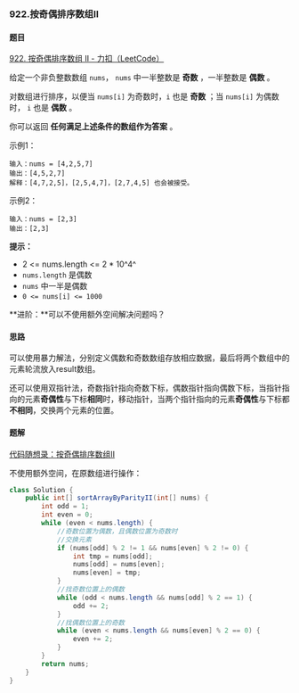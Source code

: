 ### 922.按奇偶排序数组Ⅱ

#### 题目

[922. 按奇偶排序数组 II - 力扣（LeetCode）](https://leetcode.cn/problems/sort-array-by-parity-ii/)

给定一个非负整数数组 `nums`， `nums` 中一半整数是 **奇数** ，一半整数是 **偶数** 。

对数组进行排序，以便当 `nums[i]` 为奇数时，`i` 也是 **奇数** ；当 `nums[i]` 为偶数时， `i` 也是 **偶数** 。

你可以返回 **任何满足上述条件的数组作为答案** 。

示例1：

```
输入：nums = [4,2,5,7]
输出：[4,5,2,7]
解释：[4,7,2,5]，[2,5,4,7]，[2,7,4,5] 也会被接受。
```

示例2：

```
输入：nums = [2,3]
输出：[2,3]
```

**提示：**

- 2 <= nums.length <= 2 * 10^4^
- `nums.length` 是偶数
- `nums` 中一半是偶数
- `0 <= nums[i] <= 1000`

**进阶：**可以不使用额外空间解决问题吗？



#### 思路

可以使用暴力解法，分别定义偶数和奇数数组存放相应数据，最后将两个数组中的元素轮流放入result数组。

还可以使用双指针法，奇数指针指向奇数下标，偶数指针指向偶数下标，当指针指向的元素**奇偶性**与下标**相同**时，移动指针，当两个指针指向的元素**奇偶性**与下标都**不相同**，交换两个元素的位置。



#### 题解

[代码随想录：按奇偶排序数组Ⅱ](https://programmercarl.com/0922.按奇偶排序数组II.html)

不使用额外空间，在原数组进行操作：

```java
class Solution {
    public int[] sortArrayByParityII(int[] nums) {
        int odd = 1;
        int even = 0;
        while (even < nums.length) {
            //奇数位置为偶数，且偶数位置为奇数时
            //交换元素
            if (nums[odd] % 2 != 1 && nums[even] % 2 != 0) {
                int tmp = nums[odd];
                nums[odd] = nums[even];
                nums[even] = tmp;
            }
            //找奇数位置上的偶数
            while (odd < nums.length && nums[odd] % 2 == 1) {
                odd += 2;
            }
            //找偶数位置上的奇数
            while (even < nums.length && nums[even] % 2 == 0) {
                even += 2;
            }
        }
        return nums;
    }
}
```

